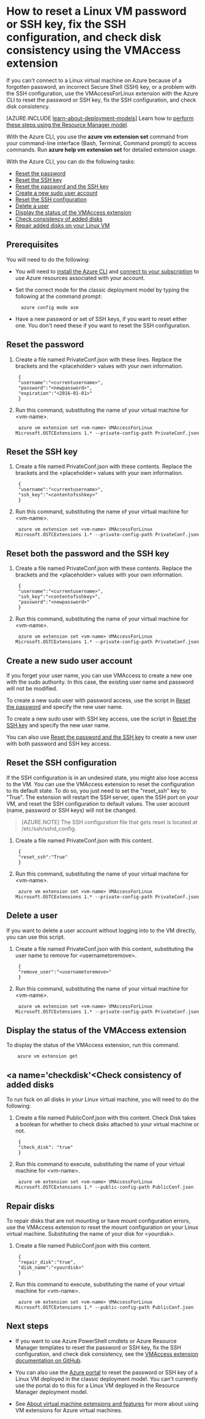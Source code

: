 <properties
        pageTitle="Reset Linux VM password and SSH key from the CLI | Azure"
        description="How to use the VMAccess extension from the Azure Command-Line Interface (CLI) to reset a Linux VM password or SSH key, fix the SSH configuration, and check disk consistency"
        services="virtual-machines-linux"
        documentationCenter=""
        authors="cynthn"
        manager="timlt"
        editor=""
        tags="azure-service-management"/>

<tags
	ms.service="virtual-machines-linux"
	ms.date="06/14/2016"
	wacn.date=""/>

# How to reset a Linux VM password or SSH key, fix the SSH configuration, and check disk consistency using the VMAccess extension


If you can't connect to a Linux virtual machine on Azure because of a forgotten password, an incorrect Secure Shell (SSH) key, or a problem with the SSH configuration, use the VMAccessForLinux extension with the Azure CLI to reset the password or SSH key, fix the SSH configuration, and check disk consistency. 

[AZURE.INCLUDE [learn-about-deployment-models](../includes/learn-about-deployment-models-classic-include.md)] Learn how to [perform these steps using the Resource Manager model](https://github.com/Azure/azure-linux-extensions/tree/master/VMAccess).

With the Azure CLI, you use the **azure vm extension set** command from your command-line interface (Bash, Terminal, Command prompt) to access commands. Run **azure help vm extension set** for detailed extension usage.

With the Azure CLI, you can do the following tasks:

+ [Reset the password](#pwresetcli)
+ [Reset the SSH key](#sshkeyresetcli)
+ [Reset the password and the SSH key](#resetbothcli)
+ [Create a new sudo user account](#createnewsudocli)
+ [Reset the SSH configuration](#sshconfigresetcli)
+ [Delete a user](#deletecli)
+ [Display the status of the VMAccess extension](#statuscli)
+ [Check consistency of added disks](#checkdisk)
+ [Repair added disks on your Linux VM](#repairdisk)


## Prerequisites

You will need to do the following:

- You will need to [install the Azure CLI](/documentation/articles/xplat-cli-install/) and [connect to your subscription](/documentation/articles/xplat-cli-connect/) to use Azure resources associated with your account.
- Set the correct mode for the classic deployment model by typing the following at the command prompt:
        
        azure config mode asm
        
- Have a new password or set of SSH keys, if you want to reset either one. You don't need these if you want to reset the SSH configuration.


## <a name="pwresetcli"></a>Reset the password

1. Create a file named PrivateConf.json with these lines. Replace the brackets and the &#60;placeholder&#62; values with your own information.

        {
        "username":"<currentusername>",
        "password":"<newpassword>",
        "expiration":"<2016-01-01>"
        }

2. Run this command, substituting the name of your virtual machine for &#60;vm-name&#62;.

        azure vm extension set <vm-name> VMAccessForLinux Microsoft.OSTCExtensions 1.* --private-config-path PrivateConf.json

## <a name="sshkeyresetcli"></a>Reset the SSH key

1. Create a file named PrivateConf.json with these contents. Replace the brackets and the &#60;placeholder&#62; values with your own information.

        {
        "username":"<currentusername>",
        "ssh_key":"<contentofsshkey>"
        }

2. Run this command, substituting the name of your virtual machine for &#60;vm-name&#62;.

        azure vm extension set <vm-name> VMAccessForLinux Microsoft.OSTCExtensions 1.* --private-config-path PrivateConf.json

## <a name="resetbothcli"></a>Reset both the password and the SSH key

1. Create a file named PrivateConf.json with these contents. Replace the brackets and the &#60;placeholder&#62; values with your own information.

        {
        "username":"<currentusername>",
        "ssh_key":"<contentofsshkey>",
        "password":"<newpassword>"
        }

2. Run this command, substituting the name of your virtual machine for &#60;vm-name&#62;.

        azure vm extension set <vm-name> VMAccessForLinux Microsoft.OSTCExtensions 1.* --private-config-path PrivateConf.json

## <a name="createnewsudocli"></a>Create a new sudo user account

If you forget your user name, you can use VMAccess to create a new one with the sudo authority. In this case, the existing user name and password will not be modified.

To create a new sudo user with password access, use the script in [Reset the password](#pwresetcli) and specify the new user name.

To create a new sudo user with SSH key access, use the script in [Reset the SSH key](#sshkeyresetcli) and specify the new user name.

You can also use [Reset the password and the SSH key](#resetbothcli) to create a new user with both password and SSH key access.

## <a name="sshconfigresetcli"></a>Reset the SSH configuration

If the SSH configuration is in an undesired state, you might also lose access to the VM. You can use the VMAccess extension to reset the configuration to its default state. To do so, you just need to set the "reset_ssh" key to "True". The extension will restart the SSH server, open the SSH port on your VM, and reset the SSH configuration to default values. The user account (name, password or SSH keys) will not be changed.

> [AZURE.NOTE] The SSH configuration file that gets reset is located at /etc/ssh/sshd_config.

1. Create a file named PrivateConf.json with this content.

        {
        "reset_ssh":"True"
        }

2. Run this command, substituting the name of your virtual machine for &#60;vm-name&#62;. 

        azure vm extension set <vm-name> VMAccessForLinux Microsoft.OSTCExtensions 1.* --private-config-path PrivateConf.json

## <a name="deletecli"></a>Delete a user

If you want to delete a user account without logging into to the VM directly, you can use this script.

1. Create a file named PrivateConf.json with this content, substituting the user name to remove for &#60;usernametoremove&#62;. 

        {
        "remove_user":"<usernametoremove>"
        }

2. Run this command, substituting the name of your virtual machine for &#60;vm-name&#62;. 

        azure vm extension set <vm-name> VMAccessForLinux Microsoft.OSTCExtensions 1.* --private-config-path PrivateConf.json

## <a name="statuscli"></a>Display the status of the VMAccess extension

To display the status of the VMAccess extension, run this command.

        azure vm extension get

## <a name='checkdisk'<</a>Check consistency of added disks

To run fsck on all disks in your Linux virtual machine, you will need to do the following:

1. Create a file named PublicConf.json with this content. Check Disk takes a boolean for whether to check disks attached to your virtual machine or not. 

        {   
        "check_disk": "true"
        }

2. Run this command to execute, substituting the name of your virtual machine for &#60;vm-name&#62;.

        azure vm extension set <vm-name> VMAccessForLinux Microsoft.OSTCExtensions 1.* --public-config-path PublicConf.json 

## <a name='repairdisk'></a>Repair disks 

To repair disks that are not mounting or have mount configuration errors, use the VMAccess extension to reset the mount configuration on your Linux virtual machine. Substituting the name of your disk for &#60;yourdisk&#62;.

1. Create a file named PublicConf.json with this content. 

        {
        "repair_disk":"true",
        "disk_name":"<yourdisk>"
        }

2. Run this command to execute, substituting the name of your virtual machine for &#60;vm-name&#62;.

        azure vm extension set <vm-name> VMAccessForLinux Microsoft.OSTCExtensions 1.* --public-config-path PublicConf.json



## Next steps

* If you want to use Azure PowerShell cmdlets or Azure Resource Manager templates to reset the password or SSH key, fix the SSH configuration, and check disk consistency, see the [VMAccess extension documentation on GitHub](https://github.com/Azure/azure-linux-extensions/tree/master/VMAccess). 

* You can also use the [Azure portal](https://portal.azure.cn) to reset the password or SSH key of a Linux VM deployed in the classic deployment model. You can't currently use the portal do to this for a Linux VM deployed in the Resource Manager deployment model.

* See [About virtual machine extensions and features](/documentation/articles/virtual-machines-linux-extensions-features/) for more about using VM extensions for Azure virtual machines.
